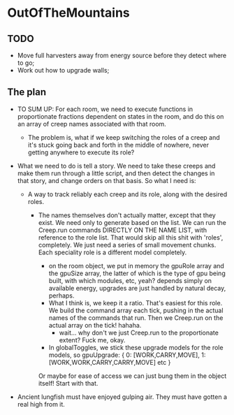 # OutOfTheMountains

## TODO

* Move full harvesters away from energy source before they detect where to go;
* Work out how to upgrade walls;

## The plan


* TO SUM UP: For each room, we need to execute functions in proportionate fractions dependent on states in the room, and do this on an array of creep names associated with that room.
  * The problem is, what if we keep switching the roles of a creep and it's stuck going back and forth in the middle of nowhere, never getting anywhere to execute its role?

* What we need to do is tell a story. We need to take these creeps and make them run through a little script, and then detect the changes in that story, and change orders on that basis. So what I need is:
  * A way to track reliably each creep and its role, along with the desired roles.
    * The names themselves don't actually matter, except that they exist. We need only to generate based on the list. We can run the Creep.run commands DIRECTLY ON THE NAME LIST, with reference to the role list. That would skip all this shit with 'roles', completely. We just need a series of small movement chunks. Each speciality role is a different model completely.
      * on the room object, we put in memory the gpuRole array and the gpuSize array, the latter of which is the type of gpu being built, with which modules, etc, yeah? depends simply on available energy, upgrades are just handled by natural decay, perhaps.
      * What I think is, we keep it a ratio. That's easiest for this role. We build the command array each tick, pushing in the actual names of the commands that run. Then we Creep.run on the actual array on the tick! hahaha.
        * wait... why don't we just Creep.run to the proportionate extent? Fuck me, okay.
      * In globalToggles, we stick these upgrade models for the role models, so
      gpuUpgrade: {
          0: [WORK,CARRY,MOVE],
          1: [WORK,WORK,CARRY,CARRY,MOVE] etc
      }

      Or maybe for ease of access we can just bung them in the object itself! Start with that.

* Ancient lungfish must have enjoyed gulping air. They must have gotten a real high from it.
